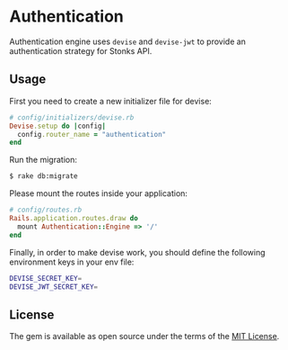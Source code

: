 # Authentication

Authentication engine uses `devise` and `devise-jwt` to provide an authentication strategy for Stonks API.

## Usage

First you need to create a new initializer file for devise:
```ruby
# config/initializers/devise.rb
Devise.setup do |config|
  config.router_name = "authentication"
end
```

Run the migration:
```bash
$ rake db:migrate
```

Please mount the routes inside your application:
```ruby
# config/routes.rb
Rails.application.routes.draw do
  mount Authentication::Engine => '/'
end
```

Finally, in order to make devise work, you should define the following environment keys in your env file:

```bash
DEVISE_SECRET_KEY=
DEVISE_JWT_SECRET_KEY=
```

## License

The gem is available as open source under the terms of the [MIT License](https://opensource.org/licenses/MIT).
